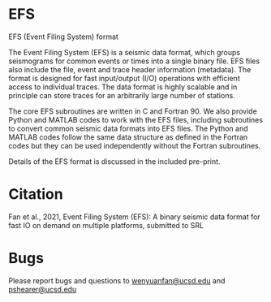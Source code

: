 # EFS
EFS (Event Filing System) format

The Event Filing System (EFS) is a seismic data format, which groups seismograms for common events or times into a single binary file. EFS files also include the file, event and trace header information (metadata).  The format is designed for fast input/output (I/O) operations with efficient access to individual traces. The data format is highly scalable and in principle can store traces for an arbitrarily large number of stations. 

The core EFS subroutines are written in C and Fortran 90. We also provide Python and MATLAB codes to work with the EFS files, including subroutines to convert common seismic data formats into EFS files. The Python and MATLAB codes follow the same data structure as defined in the Fortran codes but they can be used independently without the Fortran subroutines. 

Details of the EFS format is discussed in the included pre-print. 

# Citation
Fan et al., 2021, Event Filing System (EFS): A binary seismic data format for fast IO on demand on multiple platforms, submitted to SRL

# Bugs
Please report bugs and questions to wenyuanfan@ucsd.edu and pshearer@ucsd.edu

